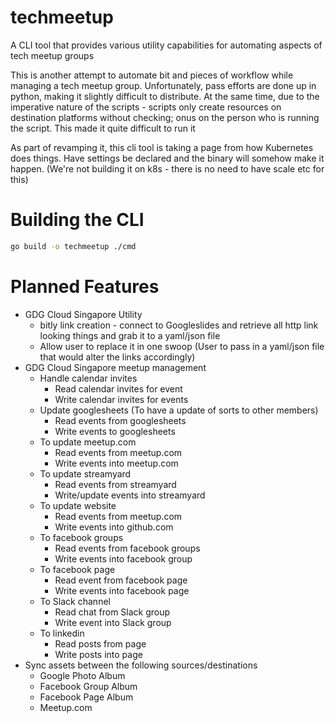 # techmeetup
A CLI tool that provides various utility capabilities for automating aspects of tech meetup groups

This is another attempt to automate bit and pieces of workflow while managing a tech meetup group. Unfortunately, pass efforts are done up in python, making it slightly difficult to distribute. At the same time, due to the imperative nature of the scripts - scripts only create resources on destination platforms without checking; onus on the person who is running the script. This made it quite difficult to run it

As part of revamping it, this cli tool is taking a page from how Kubernetes does things. Have settings be declared and the binary will somehow make it happen. (We're not building it on k8s - there is no need to have scale etc for this)

# Building the CLI

```bash
go build -o techmeetup ./cmd
```

# Planned Features

- GDG Cloud Singapore Utility
  - bitly link creation - connect to Googleslides and retrieve all http link looking things and grab it to a yaml/json file
  - Allow user to replace it in one swoop (User to pass in a yaml/json file that would alter the links accordingly)
- GDG Cloud Singapore meetup management
  - Handle calendar invites
    - Read calendar invites for event
    - Write calendar invites for events
  - Update googlesheets (To have a update of sorts to other members)
    - Read events from googlesheets
    - Write events to googlesheets
  - To update meetup.com
    - Read events from meetup.com
    - Write events into meetup.com
  - To update streamyard
    - Read events from streamyard
    - Write/update events into streamyard
  - To update website
    - Read events from meetup.com
    - Write events into github.com
  - To facebook groups
    - Read events from facebook groups
    - Write events into facebook group
  - To facebook page
    - Read event from facebook page
    - Write events into facebook page
  - To Slack channel
    - Read chat from Slack group
    - Write event into Slack group
  - To linkedin
    - Read posts from page
    - Write posts into page
- Sync assets between the following sources/destinations
  - Google Photo Album
  - Facebook Group Album
  - Facebook Page Album
  - Meetup.com

